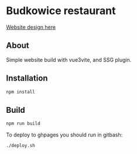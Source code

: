 # Budkowice restaurant

<a href="https://www.figma.com/file/d1mNcGnufFSvcBNtEwWDfF/Restauracja?node-id=0%3A1">Website design here</a>

## About

Simple website build with vue3vite, and SSG plugin.

## Installation

```bash
npm install
```

## Build

```bash
npm run build
```

To deploy to ghpages you should run in gitbash:

```bash
./deploy.sh
```
